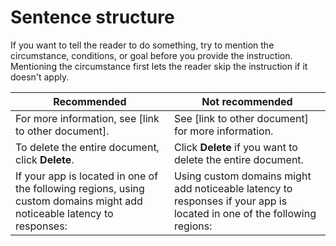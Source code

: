 
# Sentence structure  

If you want to tell the reader to do something, try to mention the circumstance, conditions, or
goal before you provide the instruction. Mentioning the circumstance first lets the reader skip
the instruction if it doesn't apply.

| Recommended | Not recommended |
| --- | --- |
| For more information, see [link to other document]. | See [link to other document] for more information. |
| To delete the entire document, click **Delete**. | Click **Delete** if you want to delete the entire document. |
| If your app is located in one of the following regions, using custom domains might add noticeable latency to responses: | Using custom domains might add noticeable latency to responses if your app is located in one of the following regions: |

